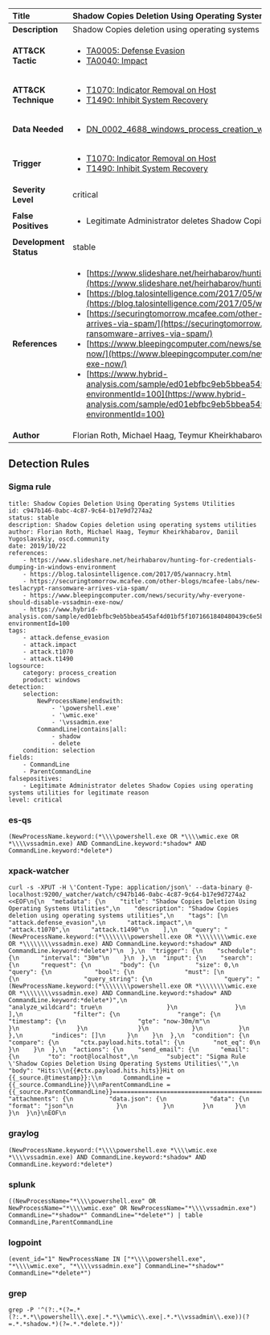 | Title                    | Shadow Copies Deletion Using Operating Systems Utilities       |
|:-------------------------|:------------------|
| **Description**          | Shadow Copies deletion using operating systems utilities |
| **ATT&amp;CK Tactic**    |  <ul><li>[TA0005: Defense Evasion](https://attack.mitre.org/tactics/TA0005)</li><li>[TA0040: Impact](https://attack.mitre.org/tactics/TA0040)</li></ul>  |
| **ATT&amp;CK Technique** | <ul><li>[T1070: Indicator Removal on Host](https://attack.mitre.org/techniques/T1070)</li><li>[T1490: Inhibit System Recovery](https://attack.mitre.org/techniques/T1490)</li></ul>  |
| **Data Needed**          | <ul><li>[DN_0002_4688_windows_process_creation_with_commandline](../Data_Needed/DN_0002_4688_windows_process_creation_with_commandline.md)</li></ul>  |
| **Trigger**              | <ul><li>[T1070: Indicator Removal on Host](../Triggers/T1070.md)</li><li>[T1490: Inhibit System Recovery](../Triggers/T1490.md)</li></ul>  |
| **Severity Level**       | critical |
| **False Positives**      | <ul><li>Legitimate Administrator deletes Shadow Copies using operating systems utilities for legitimate reason</li></ul>  |
| **Development Status**   | stable |
| **References**           | <ul><li>[https://www.slideshare.net/heirhabarov/hunting-for-credentials-dumping-in-windows-environment](https://www.slideshare.net/heirhabarov/hunting-for-credentials-dumping-in-windows-environment)</li><li>[https://blog.talosintelligence.com/2017/05/wannacry.html](https://blog.talosintelligence.com/2017/05/wannacry.html)</li><li>[https://securingtomorrow.mcafee.com/other-blogs/mcafee-labs/new-teslacrypt-ransomware-arrives-via-spam/](https://securingtomorrow.mcafee.com/other-blogs/mcafee-labs/new-teslacrypt-ransomware-arrives-via-spam/)</li><li>[https://www.bleepingcomputer.com/news/security/why-everyone-should-disable-vssadmin-exe-now/](https://www.bleepingcomputer.com/news/security/why-everyone-should-disable-vssadmin-exe-now/)</li><li>[https://www.hybrid-analysis.com/sample/ed01ebfbc9eb5bbea545af4d01bf5f1071661840480439c6e5babe8e080e41aa?environmentId=100](https://www.hybrid-analysis.com/sample/ed01ebfbc9eb5bbea545af4d01bf5f1071661840480439c6e5babe8e080e41aa?environmentId=100)</li></ul>  |
| **Author**               | Florian Roth, Michael Haag, Teymur Kheirkhabarov, Daniil Yugoslavskiy, oscd.community |


## Detection Rules

### Sigma rule

```
title: Shadow Copies Deletion Using Operating Systems Utilities
id: c947b146-0abc-4c87-9c64-b17e9d7274a2
status: stable
description: Shadow Copies deletion using operating systems utilities
author: Florian Roth, Michael Haag, Teymur Kheirkhabarov, Daniil Yugoslavskiy, oscd.community
date: 2019/10/22
references:
    - https://www.slideshare.net/heirhabarov/hunting-for-credentials-dumping-in-windows-environment
    - https://blog.talosintelligence.com/2017/05/wannacry.html
    - https://securingtomorrow.mcafee.com/other-blogs/mcafee-labs/new-teslacrypt-ransomware-arrives-via-spam/
    - https://www.bleepingcomputer.com/news/security/why-everyone-should-disable-vssadmin-exe-now/
    - https://www.hybrid-analysis.com/sample/ed01ebfbc9eb5bbea545af4d01bf5f1071661840480439c6e5babe8e080e41aa?environmentId=100
tags:
    - attack.defense_evasion
    - attack.impact
    - attack.t1070
    - attack.t1490
logsource:
    category: process_creation
    product: windows
detection:
    selection:
        NewProcessName|endswith:
            - '\powershell.exe'
            - '\wmic.exe'
            - '\vssadmin.exe'
        CommandLine|contains|all:
            - shadow
            - delete
    condition: selection
fields:
    - CommandLine
    - ParentCommandLine
falsepositives:
    - Legitimate Administrator deletes Shadow Copies using operating systems utilities for legitimate reason
level: critical

```





### es-qs
    
```
(NewProcessName.keyword:(*\\\\powershell.exe OR *\\\\wmic.exe OR *\\\\vssadmin.exe) AND CommandLine.keyword:*shadow* AND CommandLine.keyword:*delete*)
```


### xpack-watcher
    
```
curl -s -XPUT -H \'Content-Type: application/json\' --data-binary @- localhost:9200/_watcher/watch/c947b146-0abc-4c87-9c64-b17e9d7274a2 <<EOF\n{\n  "metadata": {\n    "title": "Shadow Copies Deletion Using Operating Systems Utilities",\n    "description": "Shadow Copies deletion using operating systems utilities",\n    "tags": [\n      "attack.defense_evasion",\n      "attack.impact",\n      "attack.t1070",\n      "attack.t1490"\n    ],\n    "query": "(NewProcessName.keyword:(*\\\\\\\\powershell.exe OR *\\\\\\\\wmic.exe OR *\\\\\\\\vssadmin.exe) AND CommandLine.keyword:*shadow* AND CommandLine.keyword:*delete*)"\n  },\n  "trigger": {\n    "schedule": {\n      "interval": "30m"\n    }\n  },\n  "input": {\n    "search": {\n      "request": {\n        "body": {\n          "size": 0,\n          "query": {\n            "bool": {\n              "must": [\n                {\n                  "query_string": {\n                    "query": "(NewProcessName.keyword:(*\\\\\\\\powershell.exe OR *\\\\\\\\wmic.exe OR *\\\\\\\\vssadmin.exe) AND CommandLine.keyword:*shadow* AND CommandLine.keyword:*delete*)",\n                    "analyze_wildcard": true\n                  }\n                }\n              ],\n              "filter": {\n                "range": {\n                  "timestamp": {\n                    "gte": "now-30m/m"\n                  }\n                }\n              }\n            }\n          }\n        },\n        "indices": []\n      }\n    }\n  },\n  "condition": {\n    "compare": {\n      "ctx.payload.hits.total": {\n        "not_eq": 0\n      }\n    }\n  },\n  "actions": {\n    "send_email": {\n      "email": {\n        "to": "root@localhost",\n        "subject": "Sigma Rule \'Shadow Copies Deletion Using Operating Systems Utilities\'",\n        "body": "Hits:\\n{{#ctx.payload.hits.hits}}Hit on {{_source.@timestamp}}:\\n      CommandLine = {{_source.CommandLine}}\\nParentCommandLine = {{_source.ParentCommandLine}}================================================================================\\n{{/ctx.payload.hits.hits}}",\n        "attachments": {\n          "data.json": {\n            "data": {\n              "format": "json"\n            }\n          }\n        }\n      }\n    }\n  }\n}\nEOF\n
```


### graylog
    
```
(NewProcessName.keyword:(*\\\\powershell.exe *\\\\wmic.exe *\\\\vssadmin.exe) AND CommandLine.keyword:*shadow* AND CommandLine.keyword:*delete*)
```


### splunk
    
```
((NewProcessName="*\\\\powershell.exe" OR NewProcessName="*\\\\wmic.exe" OR NewProcessName="*\\\\vssadmin.exe") CommandLine="*shadow*" CommandLine="*delete*") | table CommandLine,ParentCommandLine
```


### logpoint
    
```
(event_id="1" NewProcessName IN ["*\\\\powershell.exe", "*\\\\wmic.exe", "*\\\\vssadmin.exe"] CommandLine="*shadow*" CommandLine="*delete*")
```


### grep
    
```
grep -P '^(?:.*(?=.*(?:.*.*\\powershell\\.exe|.*.*\\wmic\\.exe|.*.*\\vssadmin\\.exe))(?=.*.*shadow.*)(?=.*.*delete.*))'
```



